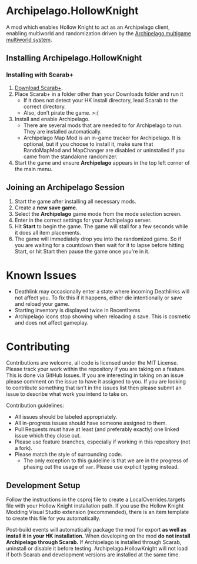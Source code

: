 # Archipelago.HollowKnight

A mod which enables Hollow Knight to act as an Archipelago client, enabling multiworld and randomization driven by the [Archipelago multigame multiworld system](https://archipelago.gg).

## Installing Archipelago.HollowKnight
### Installing with Scarab+
1. [Download Scarab+](https://themulhima.github.io/Scarab?download).
2. Place Scarab+ in a folder other than your Downloads folder and run it
   * If it does not detect your HK install directory, lead Scarab to the correct directory.
   * Also, don’t pirate the game. >:(
3. Install and enable Archipelago.
   * There are several mods that are needed to for Archipelago to run. They are installed automatically.
    * Archipelago Map Mod is an in-game tracker for Archipelago. It is optional, but if you choose to install it, make sure that RandoMapMod and MapChanger are disabled or uninstalled if you came from the standalone randomizer.
4. Start the game and ensure **Archipelago** appears in the top left corner of the main menu.

## Joining an Archipelago Session
1. Start the game after installing all necessary mods.
2. Create a **new save game.**
3. Select the **Archipelago** game mode from the mode selection screen.
4. Enter in the correct settings for your Archipelago server.
5. Hit **Start** to begin the game. The game will stall for a few seconds while it does all item placements.
6. The game will immediately drop you into the randomized game. So if you are waiting for a countdown then wait for it to lapse before hitting Start, or hit Start then pause the game once you're in it.

# Known Issues

- Deathlink may occasionally enter a state where incoming Deathlinks will not affect you.  To fix this if it happens, either die intentionally or save and reload your game.
- Starting inventory is displayed twice in RecentItems
- Archipelago icons stop showing when reloading a save.  This is cosmetic and does not affect gameplay.

# Contributing
Contributions are welcome, all code is licensed under the MIT License. Please track your work within the repository if you are taking on a feature. This is done via GitHub Issues. If you are interesting in taking on an issue please comment on the issue to have it assigned to you. If you are looking to contribute something that isn't in the issues list then please submit an issue to describe what work you intend to take on.

Contribution guidelines:
* All issues should be labeled appropriately.
* All in-progress issues should have someone assigned to them.
* Pull Requests must have at least (and preferably exactly) one linked issue which they close out.
* Please use feature branches, especially if working in this repository (not a fork).
* Please match the style of surrounding code. 
    * The only exception to this guideline is that we are in the progress of phasing out the usage of `var`. Please use explicit typing instead.

## Development Setup
Follow the instructions in the csproj file to create a LocalOverrides.targets file with your Hollow Knight installation path. If you use the Hollow Knight Modding Visual Studio extension (recommended), there is an item template to create this file for you automatically.

Post-build events will automatically package the mod for export **as well as install it in your HK installation.** When developing on the mod **do not install Archipelago through Scarab.** If Archipelago is installed through Scarab, uninstall or disable it before testing. Archipelago.HollowKnight will not load if both Scarab and development versions are installed at the same time.

